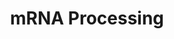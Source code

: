 ---
annotations:
- id: PW:0000100
  parent: regulatory pathway
  type: Pathway Ontology
  value: transcription pathway
- id: PW:0001073
  parent: regulatory pathway
  type: Pathway Ontology
  value: spliceosome pathway
authors:
- MaintBot
- Khanspers
- Ddigles
- Mkutmon
description: 'This process describes the conversion of precursor messenger RNA into
  mature messenger RNA (mRNA).  The pre-mRNA molecule undergoes three main modifications.
  These modifications are 5'' capping, 3'' polyadenylation, and RNA splicing, which
  occur in the cell nucleus before the RNA is translated.  5'' Capping: Capping of
  the pre-mRNA involves the addition of 7-methylguanosine (m7G) to the 5'' end. The
  cap protects the 5'' end of the primary RNA transcript from attack by ribonucleases
  that have specificity to the 3''5'' phosphodiester bonds.  3'' Processing: The pre-mRNA
  processing at the 3'' end of the RNA molecule involves cleavage of its 3'' end and
  then the addition of about 200 adenine residues to form a poly(A) tail. As the poly(A)
  tails is synthesised, it binds multiple copies of poly(A) binding protein, which
  protects the 3''end from ribonuclease digestion.  Splicing: RNA splicing is the
  process by which introns, regions of RNA that do not code for protein, are removed
  from the pre-mRNA and the remaining exons connected to re-form a single continuous
  molecule.   Description adapted from Wikipedia: http://en.wikipedia.org/wiki/Post-transcriptional_modification  Pathway
  adapted from http://www.reactome.org.'
last-edited: 2018-01-19
organisms:
- Pan troglodytes
redirect_from:
- /index.php/Pathway:WP906
- /instance/WP906
- /instance/WP906_rr95768
revision: r95768
schema-jsonld:
- '@context': https://schema.org/
  '@id': https://wikipathways.github.io/pathways/WP906.html
  '@type': Dataset
  creator:
    '@type': Organization
    name: WikiPathways
  description: 'This process describes the conversion of precursor messenger RNA into
    mature messenger RNA (mRNA).  The pre-mRNA molecule undergoes three main modifications.
    These modifications are 5'' capping, 3'' polyadenylation, and RNA splicing, which
    occur in the cell nucleus before the RNA is translated.  5'' Capping: Capping
    of the pre-mRNA involves the addition of 7-methylguanosine (m7G) to the 5'' end.
    The cap protects the 5'' end of the primary RNA transcript from attack by ribonucleases
    that have specificity to the 3''5'' phosphodiester bonds.  3'' Processing: The
    pre-mRNA processing at the 3'' end of the RNA molecule involves cleavage of its
    3'' end and then the addition of about 200 adenine residues to form a poly(A)
    tail. As the poly(A) tails is synthesised, it binds multiple copies of poly(A)
    binding protein, which protects the 3''end from ribonuclease digestion.  Splicing:
    RNA splicing is the process by which introns, regions of RNA that do not code
    for protein, are removed from the pre-mRNA and the remaining exons connected to
    re-form a single continuous molecule.   Description adapted from Wikipedia: http://en.wikipedia.org/wiki/Post-transcriptional_modification  Pathway
    adapted from http://www.reactome.org.'
  keywords:
  - ATP
  - CD2BP2
  - CDC40
  - CELF1
  - CELF2
  - CELF4
  - CLASRP
  - CLK1
  - CLK2
  - CLK3
  - CLK4
  - CLP1
  - CPSF1
  - CPSF2
  - CPSF3
  - CPSF4
  - CSTF1
  - CSTF2
  - CSTF2T
  - CSTF3
  - DDX1
  - DDX20
  - DHX15
  - DHX16
  - DHX38
  - DHX8
  - DHX9
  - DICER1
  - DNAJC8
  - EFTUD2
  - FAM177A1
  - FUS
  - GMP
  - HNRNPA1
  - HNRNPA2B1
  - HNRNPAB
  - HNRNPC
  - HNRNPD
  - HNRNPH2
  - HNRNPK
  - HNRNPL
  - HNRNPM
  - HNRNPR
  - HNRNPU
  - HNRPH2
  - LSM2
  - LSM7
  - METTL3
  - NCBP1
  - NCBP2
  - NONO
  - NSEP1
  - NUDT21
  - NXF1
  - PABPN1
  - PAPOLA
  - PHF5A
  - PPM1G
  - PRMT1
  - PRMT2
  - PRPF18
  - PRPF3
  - PRPF4
  - PRPF40A
  - PRPF4B
  - PRPF6
  - PRPF8
  - PSKH1
  - PTBP2
  - RBM17
  - RBM39
  - RBM5
  - RNGTT
  - RNMT
  - SF3A1
  - SF3A2
  - SF3A3
  - SF3B1
  - SF3B2
  - SF3B3
  - SF3B4
  - SF3B5
  - SFPQ
  - SFRS3
  - SFSWAP
  - SMC1A
  - SNRNP40
  - SNRNP70
  - SNRPA
  - SNRPA1
  - SNRPB2
  - SNRPD1
  - SNRPD2
  - SNRPD3
  - SNRPE
  - SNRPF
  - SNRPG
  - SNRPN
  - SPOP
  - SREK1
  - SRPK1
  - SRPK2
  - SRRM1
  - SRSF1
  - SRSF10
  - SRSF2
  - SRSF4
  - SRSF5
  - SRSF6
  - SRSF7
  - SRSF9
  - SSFA1
  - SUGP1
  - SUGP2
  - SUPT5H
  - TMED10
  - TRA2B
  - TXNL4A
  - U2
  - U2AF1
  - U2AF2
  - XRN2
  license: CC0
  name: mRNA Processing
seo: CreativeWork
title: mRNA Processing
wpid: WP906
---